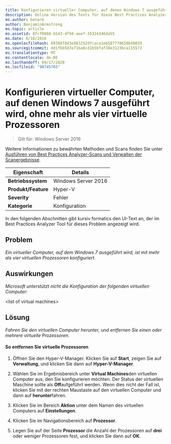 ```yaml
---
title: Konfigurieren virtueller Computer, auf denen Windows 7 ausgeführt wird, ohne mehr als vier virtuelle Prozessoren
description: Online Version des Texts für diese Best Practices Analyzer Regel.
ms.author: benarm
author: BenjaminArmstrong
ms.topic: article
ms.assetid: 8fcf0868-b543-4f94-aee7-35324346da55
ms.date: 8/16/2016
ms.openlocfilehash: 09388f843e963252dfcaca1eb587778658b48039
ms.sourcegitcommit: dd1fbb5d7e71ba8cd1b5bfaf38e3123bca115572
ms.translationtype: MT
ms.contentlocale: de-DE
ms.lasthandoff: 09/17/2020
ms.locfileid: "90745765"
---
```

# <a name="configure-virtual-machines-running-windows-7-with-no-more-than-4-virtual-processors"></a>Konfigurieren virtueller Computer, auf denen Windows 7 ausgeführt wird, ohne mehr als vier virtuelle Prozessoren

>Gilt für: Windows Server 2016

Weitere Informationen zu bewährten Methoden und Scans finden Sie unter [Ausführen von Best Practices Analyzer-Scans und Verwalten der Scanergebnisse](https://go.microsoft.com/fwlink/p/?LinkID=223177).

|Eigenschaft|Details|
|-|-|
|**Betriebssystem**|Windows Server 2016|
|**Produkt/Feature**|Hyper-V|
|**Severity**|Fehler|
|**Kategorie**|Konfiguration|

In den folgenden Abschnitten gibt kursiv formatics den UI-Text an, der im Best Practices Analyzer Tool für dieses Problem angezeigt wird.

## <a name="issue"></a>**Problem**
*Ein virtueller Computer, auf dem Windows 7 ausgeführt wird, ist mit mehr als vier virtuellen Prozessoren konfiguriert.*

## <a name="impact"></a>**Auswirkungen**
*Microsoft unterstützt nicht die Konfiguration der folgenden virtuellen Computer:*

\<list of virtual machines>

## <a name="resolution"></a>**Lösung**
*Fahren Sie den virtuellen Computer herunter, und entfernen Sie einen oder mehrere virtuelle Prozessoren.*

#### <a name="to-remove-virtual-processors"></a>So entfernen Sie virtuelle Prozessoren

1.  Öffnen Sie den Hyper-V-Manager. Klicken Sie auf **Start**, zeigen Sie auf **Verwaltung**, und klicken Sie dann auf **Hyper-V-Manager**.

2.  Wählen Sie im Ergebnisbereich unter **Virtual Machines**den virtuellen Computer aus, den Sie konfigurieren möchten. Der Status der virtuellen Maschine sollte als **Off**aufgeführt werden. Wenn dies nicht der Fall ist, klicken Sie mit der rechten Maustaste auf den virtuellen Computer und dann auf **herunter**fahren.

3.  Klicken Sie im Bereich **Aktion** unter dem Namen des virtuellen Computers auf **Einstellungen**.

4.  Klicken Sie im Navigationsbereich auf **Prozessor**.

5.  Legen Sie auf der Seite **Prozessor** die Anzahl der Prozessoren auf **drei** oder weniger Prozessoren fest, und klicken Sie dann auf **OK**.



